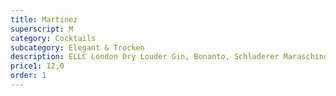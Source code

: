 ```yaml
---
title: Martinez
superscript: M
category: Cocktails
subcategory: Elegant & Trocken
description: ELLC London Dry Louder Gin, Bonanto, Schladerer Maraschino
price1: 12,0
order: 1
---
```

